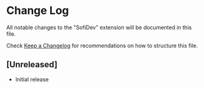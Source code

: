 # Change Log

All notable changes to the "SofiDev" extension will be documented in this file.

Check [Keep a Changelog](http://keepachangelog.com/) for recommendations on how to structure this file.

## [Unreleased]

- Initial release
